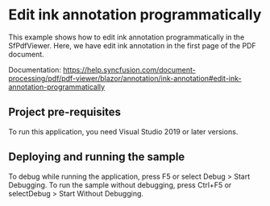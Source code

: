 # Edit ink annotation programmatically
This example shows how to edit ink annotation programmatically in the SfPdfViewer. Here, we have edit ink annotation in the first page of the PDF document.

Documentation: https://help.syncfusion.com/document-processing/pdf/pdf-viewer/blazor/annotation/ink-annotation#edit-ink-annotation-programmatically

## Project pre-requisites
To run this application, you need Visual Studio 2019 or later versions.

## Deploying and running the sample
To debug while running the application, press F5 or select Debug > Start Debugging. To run the sample without debugging, press Ctrl+F5 or selectDebug > Start Without Debugging.